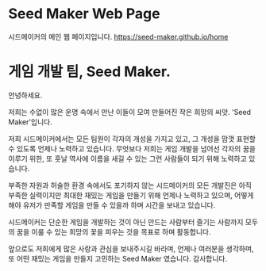 # Seed Maker Web Page
시드메이커의 메인 웹 페이지입니다.
https://seed-maker.github.io/home

# 게임 개발 팀, Seed Maker.
안녕하세요.

저희는 수없이 많은 운명 속에서 만난 이들이 모여 만들어진 작은 희망의 씨앗. 'Seed Maker'입니다.

저희 시드메이커에서는 모든 팀원이 각자의 개성을 가지고 있고, 그 개성을 맘껏 표현할 수 있도록 언제나 노력하고 있습니다. 무엇보다 저희는 게임 개발을 넘어선 각자의 꿈을 이루기 위한, 또 훗날 역사에 이름을 새길 수 있는 그런 사람들이 되기 위해 노력하고 있습니다.

부족한 자원과	허술한 환경 속에서도 포기하지 않는 시드메이커의 모든 개발진은 아직 부족한 실력이지만 최대한 재밌는 게임을 만들기 위해 언제나 노력하고 있으며, 어떻게 해야 유저가 만족할 게임을 만들 수 있을까 하며 시간을 보내고 있습니다.

시드메이커는 단순한 게임을 개발하는 것이 아닌 만드는 사람부터 즐기는 사람까지 모두의 꿈을 이룰 수 있는 희망의 꽃을 피우는 것을 목표로 하며 활동합니다.

앞으로도 저희에게 많은 사랑과 관심을 보내주시길 바라며, 언제나 여러분을 생각하며, 또 어떤 재밌는 게임을 만들지 고민하는 Seed Maker 였습니다. 감사합니다.
